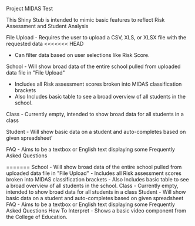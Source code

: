 Project MIDAS Test 

This Shiny Stub is intended to mimic basic features to reflect Risk Assessment and Student Analysis

File Upload - Requires the user to upload a CSV, XLS, or XLSX file with the requested data
<<<<<<< HEAD
- Can filter data based on user selections like Risk Score.

School - Will show broad data of the entire school pulled from uploaded data file in "File Upload"
- Includes all Risk assessment scores broken into MIDAS classification brackets
- Also Includes basic table to see a broad overview of all students in the school. 

Class - Currently empty, intended to show broad data for all students in a class

Student - Will show basic data on a student and auto-completes based on given spreadsheet'

FAQ - Aims to be a textbox or English text displaying some Frequently Asked Questions

=======
School - Will show broad data of the entire school pulled from uploaded data file in "File Upload"
        - Includes all Risk assessment scores broken into MIDAS classification brackets
        - Also Includes basic table to see a broad overview of all students in the school. 
Class - Currently empty, intended to show broad data for all students in a class
Student - Will show basic data on a student and auto-completes based on given spreadsheet
FAQ - Aims to be a textbox or English text displaying some Frequently Asked Questions
How To Interpret - Shows a basic video component from the College of Education.
